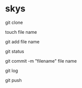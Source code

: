 # skys

git clone

touch file name

git add file name

git status

git commit -m "filename" file name

git log

git push